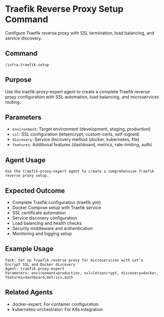 # Traefik Reverse Proxy Setup Command

Configure Traefik reverse proxy with SSL termination, load balancing, and service discovery.

## Command
```
/infra:traefik-setup
```

## Purpose
Use the traefik-proxy-expert agent to create a complete Traefik reverse proxy configuration with SSL automation, load balancing, and microservices routing.

## Parameters
- `environment`: Target environment (development, staging, production)
- `ssl`: SSL configuration (letsencrypt, custom-certs, self-signed)
- `discovery`: Service discovery method (docker, kubernetes, file)
- `features`: Additional features (dashboard, metrics, rate-limiting, auth)

## Agent Usage
```
Use the traefik-proxy-expert agent to create a comprehensive Traefik reverse proxy setup.
```

## Expected Outcome
- Complete Traefik configuration (traefik.yml)
- Docker Compose setup with Traefik service
- SSL certificate automation
- Service discovery configuration
- Load balancing and health checks
- Security middleware and authentication
- Monitoring and logging setup

## Example Usage
```
Task: Set up Traefik reverse proxy for microservices with Let's Encrypt SSL and Docker discovery
Agent: traefik-proxy-expert
Parameters: environment=production, ssl=letsencrypt, discovery=docker, features=dashboard,metrics,auth
```

## Related Agents
- docker-expert: For container configuration
- kubernetes-orchestrator: For K8s integration